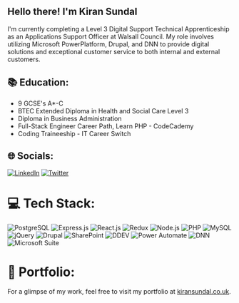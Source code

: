 ## Hello there! I'm Kiran Sundal

I'm currently completing a Level 3 Digital Support Technical Apprenticeship as an Applications Support Officer at Walsall Council. My role involves utilizing Microsoft PowerPlatform, Drupal, and DNN to provide digital solutions and exceptional customer service to both internal and external customers.

## 📚 Education:
- 9 GCSE's A*-C
- BTEC Extended Diploma in Health and Social Care Level 3
- Diploma in Business Administration
- Full-Stack Engineer Career Path, Learn PHP - CodeCademy
- Coding Traineeship - IT Career Switch

## 🌐 Socials:
[![LinkedIn](https://img.shields.io/badge/LinkedIn-%230077B5.svg?logo=linkedin&logoColor=white)](https://linkedin.com/in/kiran-sundal-ba3672212/) [![Twitter](https://img.shields.io/badge/Twitter-%231DA1F2.svg?logo=Twitter&logoColor=white)](https://twitter.com/kiran_sundal)

# 💻 Tech Stack:
![PostgreSQL](https://img.shields.io/badge/postgresql-%23316192.svg?style=flat&logo=postgresql&logoColor=white) ![Express.js](https://img.shields.io/badge/express.js-%23404d59.svg?style=flat&logo=express&logoColor=white) ![React.js](https://img.shields.io/badge/react.js-%2361DAFB.svg?style=flat&logo=react&logoColor=white) ![Redux](https://img.shields.io/badge/redux-%23593d88.svg?style=flat&logo=redux&logoColor=white) ![Node.js](https://img.shields.io/badge/node.js-%23323330.svg?style=flat&logo=node.js&logoColor=%23F7DF1E) ![PHP](https://img.shields.io/badge/php-%23777BB4.svg?style=flat&logo=php&logoColor=white) ![MySQL](https://img.shields.io/badge/mysql-%2300f.svg?style=flat&logo=mysql&logoColor=white) ![jQuery](https://img.shields.io/badge/jquery-%230769AD.svg?style=flat&logo=jquery&logoColor=white) ![Drupal](https://img.shields.io/badge/Drupal-%23316192.svg?style=flat&logo=drupal&logoColor=white) ![SharePoint](https://img.shields.io/badge/SharePoint-%230078D4.svg?style=flat&logo=microsoft-sharepoint&logoColor=white) ![DDEV](https://img.shields.io/badge/DDEV-%23323131.svg?style=flat&logo=ddev&logoColor=white) ![Power Automate](https://img.shields.io/badge/Power_Automate-%230078D4.svg?style=flat&logo=microsoft-power-automate&logoColor=white) ![DNN](https://img.shields.io/badge/DNN-%23E53535.svg?style=flat&logo=dnn-software&logoColor=white) ![Microsoft Suite](https://img.shields.io/badge/Microsoft_Suite-%230078D4.svg?style=flat&logo=microsoft&logoColor=white)


# 📁 Portfolio:
For a glimpse of my work, feel free to visit my portfolio at [kiransundal.co.uk](https://kiransundal.co.uk/).

<!-- Proudly created with GPRM ( https://gprm.itsvg.in ) -->

